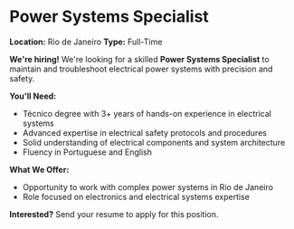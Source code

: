 # Power Systems Specialist

**Location:** Rio de Janeiro
**Type:** Full-Time

**We're hiring!** We're looking for a skilled **Power Systems Specialist** to maintain and troubleshoot electrical power systems with precision and safety.

**You'll Need:**
- Técnico degree with 3+ years of hands-on experience in electrical systems
- Advanced expertise in electrical safety protocols and procedures
- Solid understanding of electrical components and system architecture
- Fluency in Portuguese and English

**What We Offer:**
- Opportunity to work with complex power systems in Rio de Janeiro
- Role focused on electronics and electrical systems expertise

**Interested?** Send your resume to apply for this position.